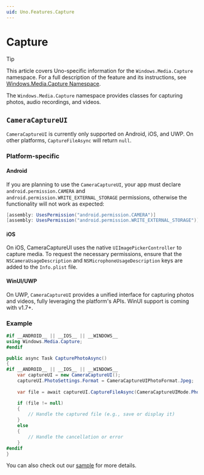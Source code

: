```yaml
---
uid: Uno.Features.Capture
---
```


# Capture

> [!TIP]
> This article covers Uno-specific information for the `Windows.Media.Capture` namespace. For a full description of the feature and its instructions, see [Windows.Media.Capture Namespace](https://learn.microsoft.com/uwp/api/windows.media.capture).

The `Windows.Media.Capture` namespace provides classes for capturing photos, audio recordings, and videos.

## `CameraCaptureUI`

`CameraCaptureUI` is currently only supported on Android, iOS, and UWP. On other platforms, `CaptureFileAsync` will return `null`.

### Platform-specific

#### Android

If you are planning to use the `CameraCaptureUI`, your app must declare `android.permission.CAMERA` and `android.permission.WRITE_EXTERNAL_STORAGE` permissions, otherwise the functionality will not work as expected:

```csharp
[assembly: UsesPermission("android.permission.CAMERA")]
[assembly: UsesPermission("android.permission.WRITE_EXTERNAL_STORAGE")]
```

#### iOS

On iOS, CameraCaptureUI uses the native `UIImagePickerController` to capture media. To request the necessary permissions, ensure that the `NSCameraUsageDescription` and `NSMicrophoneUsageDescription` keys are added to the `Info.plist` file.

#### WinUI/UWP

On UWP, `CameraCaptureUI` provides a unified interface for capturing photos and videos, fully leveraging the platform's APIs. WinUI support is coming with v1.7+.

### Example

```csharp
#if __ANDROID__ || __IOS__ || __WINDOWS__
using Windows.Media.Capture;
#endif

public async Task CapturePhotoAsync()
{
#if __ANDROID__ || __IOS__ || __WINDOWS__
    var captureUI = new CameraCaptureUI();
    captureUI.PhotoSettings.Format = CameraCaptureUIPhotoFormat.Jpeg;
    
    var file = await captureUI.CaptureFileAsync(CameraCaptureUIMode.Photo);

    if (file != null)
    {
        // Handle the captured file (e.g., save or display it)
    }
    else
    {
        // Handle the cancellation or error
    }
#endif
}
```

You can also check out our [sample](https://github.com/unoplatform/Uno.Samples/tree/master/UI/CameraCaptureUI) for more details.
